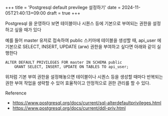 +++
title = 'Postgresql default previlege 설정하기'
date = 2024-11-05T21:40:13+09:00
draft = true
+++

Postgresql 을 운영하다 보면 테이블이나 시퀀스 등에 기본으로 부여되는 권한을 설정하고 싶을 때가 있다

예를 들어 master 유저로 접속하여 public 스키마에 테이블을 생성할 때, api_user 에 기본으로 SELECT, INSERT, UPDATE (arw) 권한을 부여하고 싶다면 아래와 같이 실행한다
```postgresql
ALTER DEFAULT PRIVILEGES FOR master IN SCHEMA public 
    GRANT SELECT, INSERT, UPDATE ON TABLES TO api_user;
```

위처럼 기본 부여 권한을 설정해놓으면 테이블이나 시퀀스 등을 생성할 때마다 반복되는 권한 부여 작업을 생략할 수 있어 효율적이고 안정적으로 권한 관리를 할 수 있다.

Reference 
- https://www.postgresql.org/docs/current/sql-alterdefaultprivileges.html
- https://www.postgresql.org/docs/current/ddl-priv.html




